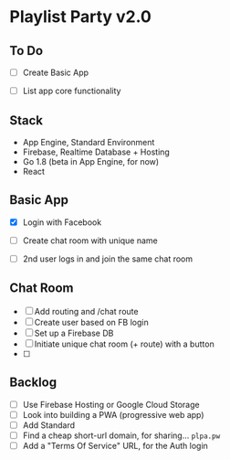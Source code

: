 # Playlist Party v2.0

## To Do

- [ ] Create Basic App
- [ ] List app core functionality


## Stack

- App Engine, Standard Environment
- Firebase, Realtime Database + Hosting
- Go 1.8 (beta in App Engine, for now)
- React


## Basic App

- [X] Login with Facebook
- [ ] Create chat room with unique name
- [ ] 2nd user logs in and join the same chat room


## Chat Room

- [ ] Add routing and /chat route
- [ ] Create user based on FB login
- [ ] Set up a Firebase DB
- [ ] Initiate unique chat room (+ route) with a button
- [ ]


## Backlog

- [ ] Use Firebase Hosting or Google Cloud Storage
- [ ] Look into building a PWA (progressive web app)
- [ ] Add Standard
- [ ] Find a cheap short-url domain, for sharing... `plpa.pw`
- [ ] Add a "Terms Of Service" URL, for the Auth login
